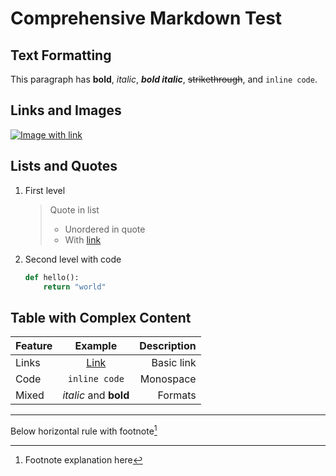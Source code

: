 # Comprehensive Markdown Test

## Text Formatting

This paragraph has **bold**, *italic*, ***bold italic***, ~~strikethrough~~, and `inline code`.

## Links and Images

[![Image with link](https://example.com/image.jpg "Image title")](https://example.com)

## Lists and Quotes

1. First level
   > Quote in list
   > * Unordered in quote
   > * With [link](https://example.com)

2. Second level with code
   ```python
   def hello():
       return "world"
   ```

## Table with Complex Content

| Feature | Example | Description |
|---------|:-------:|------------:|
| Links | [Link](https://example.com) | Basic link |
| Code | `inline code` | Monospace |
| Mixed | *italic* and **bold** | Formats |

***

Below horizontal rule with footnote[^1]

[^1]: Footnote explanation here

